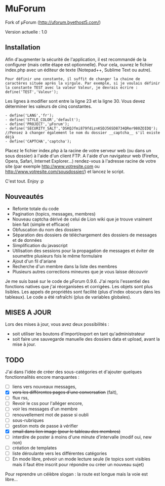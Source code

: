 MuForum
=======

Fork of µForum (http://uforum.byethost5.com/)

Version actuelle : 1.0

Installation
---
Afin d'augmenter la sécurité de l'application, il est recommandé de la configurer (mais cette étape est optionnelle).
Pour cela, ouvrez le fichier index.php avec un éditeur de texte (Notepad++, Sublime Text ou autre).

	Pour définir une constante, il suffit de changer la chaine de caractères située après la virgule. Par exemple, si je voulais définir la constante TEST avec la valeur Valeur, je devrais écrire : define('TEST','Valeur');

Les lignes à modifier sont entre la ligne 23 et la ligne 30. Vous devez déterminer les valeurs de cinq constantes. 

	- define('LANG','fr');
	- define('STYLE_COLOR','default');
	- define('PROJECT','µForum');
	- define('SECURITY_SALT','DSKQJfmi879fdiznKSDJ56SD8734QRer980ZOIDQ');
	//Pensez à changer également le nom du dossier __captcha__ s'il existe déjà
	- define('CAPTCHA','captcha');

Placez le fichier index.php à la racine de votre serveur web (ou dans un sous dossier) à l'aide d'un client FTP.
A l'aide d'un navigateur web (Firefox, Opera, Safari, Internet Explorer...) rendez-vous à l'adresse racine de votre site (par exemple http://www.votresite.com ou http://www.votresite.com/sousdossier/) et lancez le script.

C'est tout. Enjoy :p

Nouveautés
---
* Refonte totale du code
* Pagination (topics, messages, membres)
* Nouveau captcha dérivé de celui de Lion wiki que je trouve vraiment bien fait (simple et efficace)
* Obfuscation du nom des dossiers
* Séparation des dossiers de téléchargement des dossiers de messages et de données
* Simplification du javascript
* Utilisation des sessions pour la propagation de messages et éviter de soumettre plusieurs fois le même formulaire
* Ajout d'un fil d'ariane
* Recherche d'un membre dans la liste des membres
* Plusieurs autres corrections mineures que je vous laisse découvrir

Je me suis basé sur le code de µForum 0.9.6. J'ai repris l'essentiel des fonctions natives que j'ai réorganisées et corrigées.
Les objets sont plus lisibles. Les appels de propriétés sont facilité (plus d'index obscurs dans les tableaux). Le code a été rafraîchi (plus de variables globales).

MISES A JOUR
---

Lors des mises à jour, vous avez deux possibilités :
* soit utiliser les boutons d'import/export en tant qu'administrateur
* soit faire une sauvegarde manuelle des dossiers data et upload, avant la mise à jour.

TODO
---

J'ai dans l'idée de créer des sous-catégories et d'ajouter quelques fonctionnalités encore manquantes :

- [ ] liens vers nouveaux messages,
- [x] ~~vers les différentes pages d'une conversation~~ (fait),
- [ ] flux rss,
- [ ] Revoir le css pour l'alléger encore,
- [ ] voir les messages d'un membre
- [ ] renouvellement mot de passe si oubli
- [ ] sous-rubriques
- [ ] gestion mots de passe à vérifier
- [x] ~~email dans lien image (pour le tableau des membres)~~
- [ ] interdire de poster à moins d'une minute d'intervalle (modif oui, new non)
- [ ] création de templates
- [ ] liste déroulante vers les différentes catégories
- [ ] En mode libre, prévoir un mode lecture seule (le topics sont visibles mais il faut être inscrit pour répondre ou créer un nouveau sujet)

Pour reprendre un célèbre slogan : la route est longue mais la voie est libre...
